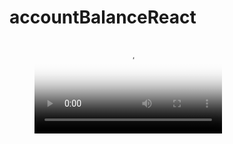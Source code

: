 # accountBalanceReact

<!-- blank line -->
<figure class="video_container">
  <video controls="true" allowfullscreen="true" poster="path/to/poster_image.png">
    <source src="https://github.com/upretirachita/accountBalanceReact/video.mp4" type="video/mp4">
  </video>
</figure>
<!-- blank line -->
